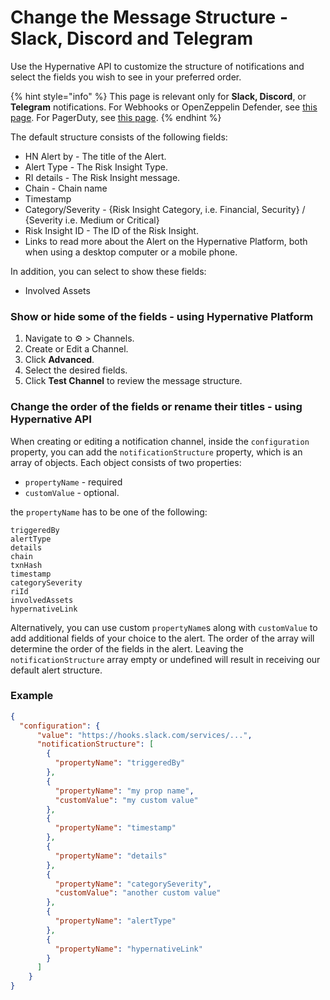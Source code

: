 # Change the Message Structure - Slack, Discord and Telegram

Use the Hypernative API to customize the structure of notifications and select the fields you wish to see in your preferred order.

{% hint style="info" %}
This page is relevant only for **Slack, Discord**, or **Telegram** notifications. For Webhooks or OpenZeppelin Defender, see [this page](webhook-alert-structure.md). For PagerDuty, see [this page](../../../hypernative-web-application/configure-external-alert-channels/pagerduty.md#optional-configuring-event-routing-and-actions-in-pagerduty-based-on-hypernative-alerts).
{% endhint %}

The default structure consists of the following fields:

* HN Alert by - The title of the Alert.
* Alert Type - The Risk Insight Type.
* RI details - The Risk Insight message.
* Chain - Chain name
* Timestamp&#x20;
* Category/Severity - {Risk Insight Category, i.e. Financial, Security} / {Severity i.e. Medium or Critical}
* Risk Insight ID - The ID of the Risk Insight.
* Links to read more about the Alert on the Hypernative Platform, both when using a desktop computer or a mobile phone.

In addition, you can select to show these fields:

* Involved Assets



### Show or hide some of the fields - using Hypernative Platform

1. Navigate to ⚙️ > Channels.
2. Create or Edit a Channel.
3. Click **Advanced**.
4. Select the desired fields.
5. Click **Test Channel** to review the message structure.



### Change the order of the fields or rename their titles - using Hypernative API

When creating or editing a notification channel, inside the `configuration` property, you can add the `notificationStructure` property, which is an array of objects. Each object consists of two properties:

* `propertyName` - required
* `customValue` - optional.

the `propertyName` has to be one of the following:

```
triggeredBy
alertType
details
chain
txnHash
timestamp
categorySeverity
riId
involvedAssets
hypernativeLink
```

Alternatively, you can use custom `propertyName`s along with `customValue` to add additional fields of your choice to the alert. The order of the array will determine the order of the fields in the alert. Leaving the `notificationStructure` array empty or undefined will result in receiving our default alert structure.

### Example

```json
{
  "configuration": {
      "value": "https://hooks.slack.com/services/...",
      "notificationStructure": [
        {
          "propertyName": "triggeredBy"
        },
        {
          "propertyName": "my prop name",
          "customValue": "my custom value"
        },
        {
          "propertyName": "timestamp"
        },
        {
          "propertyName": "details"
        },
        {
          "propertyName": "categorySeverity",
          "customValue": "another custom value"
        },
        {
          "propertyName": "alertType"
        },
        {
          "propertyName": "hypernativeLink"
        }
      ]
    }
}
```

<figure><img src="../../../.gitbook/assets/api-image(24).png" alt=""><figcaption></figcaption></figure>


